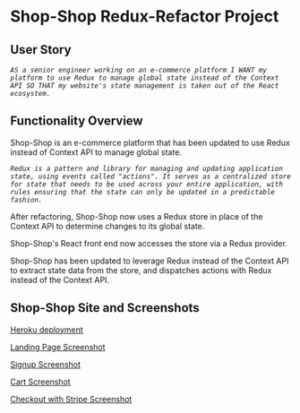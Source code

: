 # Shop-Shop Redux-Refactor Project

## User Story

*`AS a senior engineer working on an e-commerce platform
I WANT my platform to use Redux to manage global state instead of the Context API
SO THAT my website's state management is taken out of the React ecosystem.`*

## Functionality Overview

Shop-Shop is an e-commerce platform that has been updated to use Redux instead of Context API to manage global state.

*`Redux is a pattern and library for managing and updating application state, using events called "actions". It serves as a centralized store for state that needs to be used across your entire application, with rules ensuring that the state can only be updated in a predictable fashion.`*

After refactoring, Shop-Shop now uses a Redux store in place of the Context API to determine changes to its global state. 

Shop-Shop's React front end now accesses the store via a Redux provider.

Shop-Shop has been updated to leverage Redux instead of the Context API to extract state data from the store, and dispatches actions with Redux instead of the Context API.

## Shop-Shop Site and Screenshots

[Heroku deployment](https://mighty-castle-98806.herokuapp.com/)

[Landing Page Screenshot](images/Landing.png)

[Signup Screenshot](images/Signup.png)

[Cart Screenshot](images/Cart.png)

[Checkout with Stripe Screenshot](images/Stripe.com.png)

